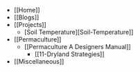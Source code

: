 * [[Home]]
* [[Blogs]]
* [[Projects]]
    * [Soil Temperature][Soil-Temperature]]
* [[Permaculture]]
    * [[Permaculture A Designers Manual]]
        * [[11-Dryland Strategies]]
* [[Miscellaneous]]
